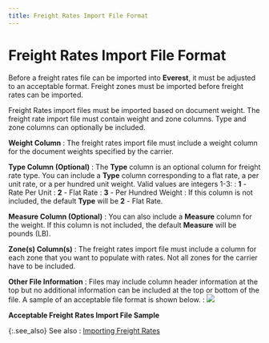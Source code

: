 ```yaml
---
title: Freight Rates Import File Format
---
```


# Freight Rates Import File Format


Before a freight rates file can be imported into **Everest**,  it must be adjusted to an acceptable format. Freight zones must be imported  before freight rates can be imported.


Freight Rates import files must be imported based on document weight.  The freight rate import file must contain weight and zone columns. Type  and zone columns can optionally be included.


**Weight Column**
: The freight rates import file must include a weight  column for the document weights specified by the carrier.


**Type Column (Optional)**
: The **Type**  column is an optional column for freight rate type. You can include a  **Type** column corresponding to a  flat rate, a per unit rate, or a per hundred unit weight. Valid values  are integers 1-3:
: **1** - Rate  Per Unit
: **2** - Flat  Rate
: **3** - Per  Hundred Weight
: If this column is not included, the default **Type** will be **2**  - Flat Rate.


**Measure Column (Optional)**
: You can also include a **Measure**  column for the weight. If this column is not included, the default **Measure** will be pounds (LB).


**Zone(s) Column(s)**
: The freight rates import file must include a column  for each zone that you want to populate with rates. Not all zones for  the carrier have to be included.


**Other File Information**
: Files may include column header information at the  top but no additional information can be included at the top or bottom  of the file. A sample of an acceptable file format is shown below.
: ![]({{site.utl_baseurl}}/img/acceptable_freight_rates_import_file_sample_ut.gif)


**Acceptable Freight Rates Import File Sample**


{:.see_also}
See also
: [Importing  Freight Rates]({{site.utl_baseurl}}/db-utils/data-import/wizard/importing-freight-info/importing_freight_rates_data_import_wizard_ut.html)
